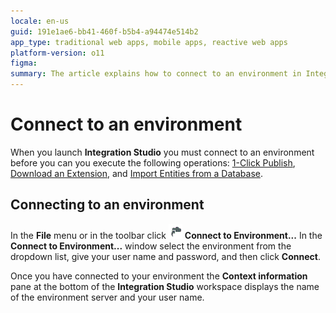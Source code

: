 ```yaml
---
locale: en-us
guid: 191e1ae6-bb41-460f-b5b4-a94474e514b2
app_type: traditional web apps, mobile apps, reactive web apps
platform-version: o11
figma:
summary: The article explains how to connect to an environment in Integration Studio to perform various operations
---
```

# Connect to an environment

When you launch **Integration Studio** you must connect to an environment before you can you execute the following operations: [1-Click Publish](<extension-1-cp.md>), [Download an Extension](<../managing-extensions/extension-download.md>), and [Import Entities from a Database](<../managing-extensions/entity-import-from-database.md>).

## Connecting to an environment

In the **File** menu or in the toolbar click ![Animated GIF showing the Connect to Environment button in Integration Studio](images/connect-server.gif "Connect to Environment button") **Connect to Environment...** In the **Connect to Environment...** window select the environment from the dropdown list, give your user name and password, and then click **Connect**.

Once you have connected to your environment the **Context information** pane at the bottom of the **Integration Studio** workspace displays the name of the environment server and your user name. 
